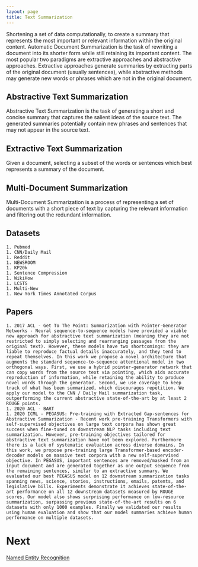 ```yaml
---
layout: page
title: Text Summarization
---
```


Shortening a set of data computationally, to create a summary that represents the most important or relevant information within the original content. Automatic Document Summarization is the task of rewriting a document into its shorter form while still retaining its important content. The most popular two paradigms are extractive approaches and abstractive approaches. Extractive approaches generate summaries by extracting parts of the original document (usually sentences), while abstractive methods may generate new words or phrases which are not in the original document. 

## Abstractive Text Summarization
Abstractive Text Summarization is the task of generating a short and concise summary that captures the salient ideas of the source text. The generated summaries potentially contain new phrases and sentences that may not appear in the source text.

## Extractive Text Summarization
Given a document, selecting a subset of the words or sentences which best represents a summary of the document.

## Multi-Document Summarization
Multi-Document Summarization is a process of representing a set of documents with a short piece of text by capturing the relevant information and filtering out the redundant information.

## Datasets
    1. Pubmed
    1. CNN/Daily Mail
    1. Reddit
    1. NEWSROOM
    1. KP20k
    1. Sentence Compression
    1. WikiHow
    1. LCSTS
    1. Multi-New
    1. New York Times Annotated Corpus

 ## Papers
    1. 2017 ACL - Get To The Point: Summarization with Pointer-Generator Networks - Neural sequence-to-sequence models have provided a viable new approach for abstractive text summarization (meaning they are not restricted to simply selecting and rearranging passages from the original text). However, these models have two shortcomings: they are liable to reproduce factual details inaccurately, and they tend to repeat themselves. In this work we propose a novel architecture that augments the standard sequence-to-sequence attentional model in two orthogonal ways. First, we use a hybrid pointer-generator network that can copy words from the source text via pointing, which aids accurate reproduction of information, while retaining the ability to produce novel words through the generator. Second, we use coverage to keep track of what has been summarized, which discourages repetition. We apply our model to the CNN / Daily Mail summarization task, outperforming the current abstractive state-of-the-art by at least 2 ROUGE points.
    1. 2020 ACL - BART
    1. 2020 ICML - PEGASUS: Pre-training with Extracted Gap-sentences for Abstractive Summarization - Recent work pre-training Transformers with self-supervised objectives on large text corpora has shown great success when fine-tuned on downstream NLP tasks including text summarization. However, pre-training objectives tailored for abstractive text summarization have not been explored. Furthermore there is a lack of systematic evaluation across diverse domains. In this work, we propose pre-training large Transformer-based encoder-decoder models on massive text corpora with a new self-supervised objective. In PEGASUS, important sentences are removed/masked from an input document and are generated together as one output sequence from the remaining sentences, similar to an extractive summary. We evaluated our best PEGASUS model on 12 downstream summarization tasks spanning news, science, stories, instructions, emails, patents, and legislative bills. Experiments demonstrate it achieves state-of-the-art performance on all 12 downstream datasets measured by ROUGE scores. Our model also shows surprising performance on low-resource summarization, surpassing previous state-of-the-art results on 6 datasets with only 1000 examples. Finally we validated our results using human evaluation and show that our model summaries achieve human performance on multiple datasets.

# Next
[Named Entity Recognition](/survey/ner.md)